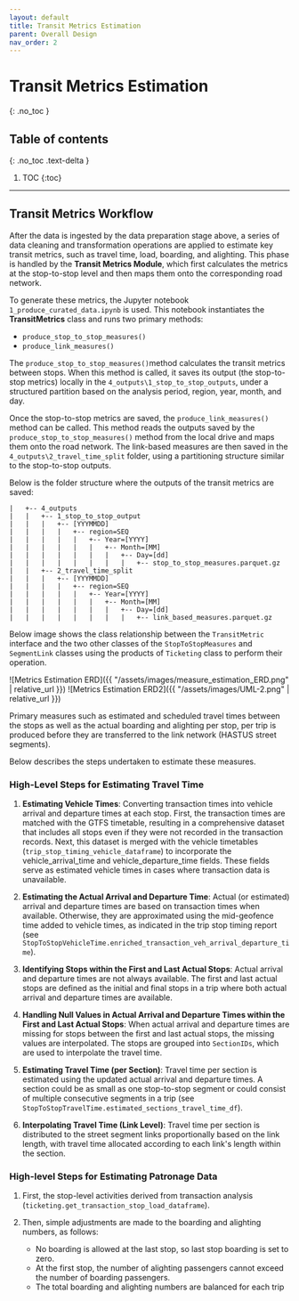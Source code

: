 ```yaml
---
layout: default
title: Transit Metrics Estimation
parent: Overall Design
nav_order: 2
---
```


# Transit Metrics Estimation
{: .no_toc }
## Table of contents
{: .no_toc .text-delta }

1. TOC
{:toc}

---

## Transit Metrics Workflow

After the data is ingested by the data preparation stage above, a series of data cleaning and transformation operations are applied to estimate key transit metrics, such as travel time, load, boarding, and alighting. This phase is handled by the **Transit Metrics Module**, which first calculates the metrics at the stop-to-stop level and then maps them onto the corresponding road network.   

To generate these metrics, the Jupyter notebook `1_produce_curated_data.ipynb` is used. This notebook instantiates the **TransitMetrics** class and runs two primary methods:
   - `produce_stop_to_stop_measures()`
   - `produce_link_measures()`    

The `produce_stop_to_stop_measures()`method calculates the transit metrics between stops. When this method is called, it saves its output (the stop-to-stop metrics) locally in the `4_outputs\1_stop_to_stop_outputs`, under a structured partition based on the analysis period, region, year, month, and day.     

Once the stop-to-stop metrics are saved, the `produce_link_measures()` method can be called. This method reads the outputs saved by the `produce_stop_to_stop_measures()` method from the local drive and maps them onto the road network. The link-based measures are then saved in the `4_outputs\2_travel_time_split` folder, using a partitioning structure similar to the stop-to-stop outputs.  

Below is the folder structure where the outputs of the transit metrics are saved:
```shell
|   +-- 4_outputs
|   |   +-- 1_stop_to_stop_output
|   |   |   +-- [YYYMMDD]
|   |   |   |   +-- region=SEQ
|   |   |   |   |   +-- Year=[YYYY]
|   |   |   |   |   |   +-- Month=[MM]
|   |   |   |   |   |   |   +-- Day=[dd]
|   |   |   |   |   |   |   |   +-- stop_to_stop_measures.parquet.gz
|   |   +-- 2_travel_time_split
|   |   |   +-- [YYYMMDD]
|   |   |   |   +-- region=SEQ
|   |   |   |   |   +-- Year=[YYYY]
|   |   |   |   |   |   +-- Month=[MM]
|   |   |   |   |   |   |   +-- Day=[dd]
|   |   |   |   |   |   |   |   +-- link_based_measures.parquet.gz

```
Below image shows the class relationship between the `TransitMetric` interface and the two other classes of the `StopToStopMeasures` and `SegmentLink` classes using the products of `Ticketing` class to perform their operation.  

![Metrics Estimation ERD]({{ "/assets/images/measure_estimation_ERD.png" | relative_url }})
![Metrics Estimation ERD2]({{ "/assets/images/UML-2.png" | relative_url }})


Primary measures such as estimated and scheduled travel times between the stops as well as the actual boarding and alighting per stop, per trip is produced before they are transferred to the link network (HASTUS street segments). 

Below describes the steps undertaken to estimate these measures.



### High-Level Steps for Estimating Travel Time


1. **Estimating Vehicle Times**: Converting transaction times into vehicle arrival and departure times at each stop. First, the transaction times are matched with the GTFS timetable, resulting in a comprehensive dataset that includes all stops even if they were not recorded in the transaction records. Next, this dataset is merged with the vehicle timetables (`trip_stop_timing_vehicle_dataframe`) to incorporate the vehicle_arrival_time and vehicle_departure_time fields. These fields serve as estimated vehicle times in cases where transaction data is unavailable.

2. **Estimating the Actual Arrival and Departure Time**: Actual (or estimated) arrival and departure times are based on transaction times when available. Otherwise, they are approximated using the mid-geofence time added to vehicle times, as indicated in the trip stop timing report (see `StopToStopVehicleTime.enriched_transaction_veh_arrival_departure_time`).

3. **Identifying Stops within the First and Last Actual Stops**: Actual arrival and departure times are not always available. The first and last actual stops are defined as the initial and final stops in a trip where both actual arrival and departure times are available.

4. **Handling Null Values in Actual Arrival and Departure Times within the First and Last Actual Stops**: When actual arrival and departure times are missing for stops between the first and last actual stops, the missing values are interpolated. The stops are grouped into `SectionIDs`, which are used to interpolate the travel time.

5. **Estimating Travel Time (per Section)**: Travel time per section is estimated using the updated actual arrival and departure times. A section could be as small as one stop-to-stop segment or could consist of multiple consecutive segments in a trip (see `StopToStopTravelTime.estimated_sections_travel_time_df`).

6. **Interpolating Travel Time (Link Level)**: Travel time per section is distributed to the street segment links proportionally based on the link length, with travel time allocated according to each link's length within the section.

[//]: # (Each method instantiates additional backend classes to handle specific data processing tasks. The **Ticketing Module** processes the ticketing data, while the **GTFS Module** generates the scheduled timetable data from the GTFS input. These two modules independently process their respective data, which are then combined in the `StopToStopMeasures` class within the **Transit Metrics Module**.)

[//]: # (Once combined, the stop-to-stop measures are integrated with the spatial itineraries using the **SegmentLink** class, also within the **Transit Metrics Module**.)

### High-level Steps for Estimating Patronage Data

1. First, the stop-level activities derived from transaction analysis (`ticketing.get_transaction_stop_load_dataframe`). 

2. Then, simple adjustments are made to the boarding and alighting numbers, as follows:
   - No boarding is allowed at the last stop, so last stop boarding is set to zero. 
   - At the first stop, the number of alighting passengers cannot exceed the number of boarding passengers. 
   - The total boarding and alighting numbers are balanced for each trip
